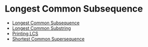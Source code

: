 # Longest Common Subsequence

- [Longest Common Subsequence](<Longest Common Subsequence.ipynb>)
- [Longest Common Substring](<Longest Common Substring.ipynb>)
- [Printing LCS](<Printing Longest Common Subsequence.ipynb>)
- [Shortest Common Supersequence](<Shortest Common Supersequence.ipynb>)